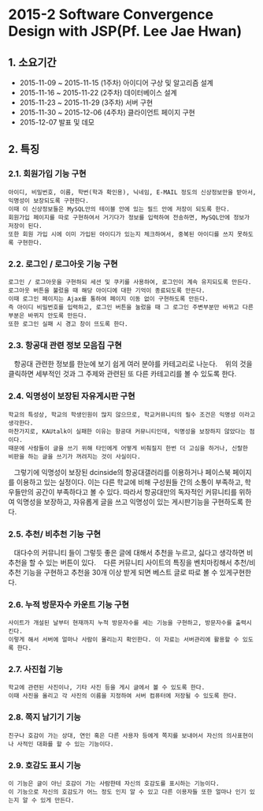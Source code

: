 # 2015-2 Software Convergence Design with JSP(Pf. Lee Jae Hwan)
## 1. 소요기간
  - 2015-11-09 ~ 2015-11-15 (1주차) 아이디어 구상 및 알고리즘 설계 
  - 2015-11-16 ~ 2015-11-22 (2주차) 데이터베이스 설계 
  - 2015-11-23 ~ 2015-11-29 (3주차) 서버 구현 
  - 2015-11-30 ~ 2015-12-06 (4주차) 클라이언트 페이지 구현 
  - 2015-12-07 발표 및 데모 
## 2. 특징
### 2.1. 회원가입 기능 구현 
    아이디, 비밀번호, 이름, 학번(학과 확인용), 닉네임, E-MAIL 정도의 신상정보만을 받아서, 익명성이 보장되도록 구현한다. 
    이때 이 신상정보들은 MySQL안의 테이블 안에 있는 필드 안에 저장이 되도록 한다. 
    회원가입 페이지를 따로 구현하여서 거기다가 정보를 입력하여 전송하면, MySQL안에 정보가 저장이 된다.
    또한 회원 가입 시에 이미 가입된 아이디가 있는지 체크하여서, 중복된 아이디를 쓰지 못하도록 구현한다. 

### 2.2. 로그인 / 로그아웃 기능 구현 
    로그인 / 로그아웃을 구현하되 세션 및 쿠키를 사용하여, 로그인이 계속 유지되도록 만든다.
    로그아웃 버튼을 불렀을 때 해당 아이디에 대한 기억이 종료되도록 만든다. 
    이때 로그인 페이지는 Ajax를 통하여 페이지 이동 없이 구현하도록 만든다. 
    즉 아이디 비밀번호를 입력하고, 로그인 버튼을 눌렀을 때 그 로그인 주변부분만 바뀌고 다른 부분은 바뀌지 안도록 만든다. 
    또한 로그인 실패 시 경고 창이 뜨도록 한다. 

### 2.3. 항공대 관련 정보 모음집 구현 
    항공대 관련한 정보를 한눈에 보기 쉽게 여러 분야를 카테고리로 나눈다.
    위의 것을 클릭하면 세부적인 것과 그 주제와 관련된 또 다른 카테고리를 볼 수 있도록 한다. 

### 2.4. 익명성이 보장된 자유게시판 구현 
    학교의 특성상, 학교의 학생인원이 많지 않으므로, 학교커뮤니티의 필수 조건은 익명성 이라고 생각한다. 
    마찬가지로, KAUtalk이 실패한 이유는 항공대 커뮤니티인데, 익명성을 보장하지 않았다는 점이다. 
    때문에 사람들이 글을 쓰기 위해 타인에게 어떻게 비춰질지 한번 더 고심을 하거나, 신랄한 비판을 하는 글을 쓰기가 꺼려지는 것이 사실이다. 
    그렇기에 익명성이 보장된 dcinside의 항공대갤러리를 이용하거나 페이스북 페이지를 이용하고 있는 실정이다. 
    이는 다른 학교에 비해 구성원들 간의 소통이 부족하고, 학우들만의 공간이 부족하다고 볼 수 있다.
    따라서 항공대만의 독자적인 커뮤니티를 위하여 익명성을 보장하고, 자유롭게 글을 쓰고 익명성이 있는 게시판기능을 구현하도록 한다. 

### 2.5. 추천/ 비추천 기능 구현 
    대다수의 커뮤니티 들이 그렇듯 좋은 글에 대해서 추천을 누르고, 싫다고 생각하면 비추천을 할 수 있는 버튼이 있다. 
    다른 커뮤니티 사이트의 특징을 벤치마킹해서 추천/비추천 기능을 구현하고 추천을 30개 이상 받게 되면 베스트 글로 따로 볼 수 있게구현한다.

### 2.6. 누적 방문자수 카운트 기능 구현 
    사이트가 개설된 날부터 현재까지 누적 방문자수를 세는 기능을 구현하고, 방문자수를 출력시킨다. 
    이렇게 해서 서버에 얼마나 사람이 몰리는지 확인한다. 이 자료는 서버관리에 활용할 수 있도록 한다. 

### 2.7. 사진첩 기능 
    학교에 관련된 사진이나, 기타 사진 등을 게시 글에서 볼 수 있도록 한다. 
    이때 사진을 올리고 각 사진의 이름을 지정하여 서버 컴퓨터에 저장될 수 있도록 한다.
    
### 2.8. 쪽지 남기기 기능 
    친구나 호감이 가는 상대, 연인 혹은 다른 사용자 등에게 쪽지를 보내어서 자신의 의사표현이나 사적인 대화를 할 수 있는 기능이다. 

### 2.9. 호감도 표시 기능 
    이 기능은 글이 아닌 호감이 가는 사람한테 자신의 호감도를 표시하는 기능이다.
    이 기능으로 자신의 호감도가 어느 정도 인지 알 수 있고 다른 이용자들 또한 얼마나 인기 있는지 알 수 있게 만든다.
